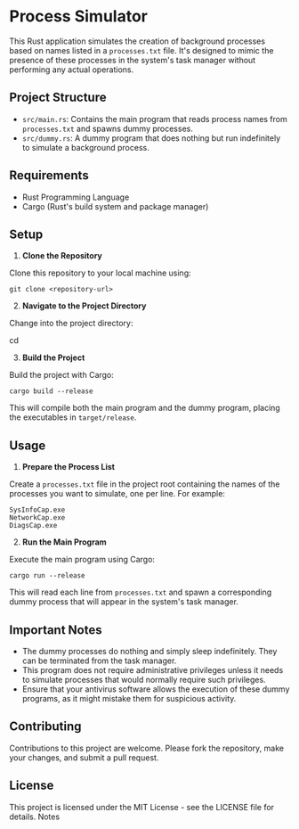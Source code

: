 # Process Simulator

This Rust application simulates the creation of background processes based on names listed in a `processes.txt` file. It's designed to mimic the presence of these processes in the system's task manager without performing any actual operations.

## Project Structure

- `src/main.rs`: Contains the main program that reads process names from `processes.txt` and spawns dummy processes.
- `src/dummy.rs`: A dummy program that does nothing but run indefinitely to simulate a background process.

## Requirements

- Rust Programming Language
- Cargo (Rust's build system and package manager)

## Setup

1. **Clone the Repository**
   
Clone this repository to your local machine using:
   
`git clone <repository-url>`


2. **Navigate to the Project Directory**

Change into the project directory:

cd <project-directory>


3. **Build the Project**

Build the project with Cargo:

`cargo build --release`

This will compile both the main program and the dummy program, placing the executables in `target/release`.

## Usage

1. **Prepare the Process List**

Create a `processes.txt` file in the project root containing the names of the processes you want to simulate, one per line. For example:

```
SysInfoCap.exe
NetworkCap.exe
DiagsCap.exe
```

2. **Run the Main Program**

Execute the main program using Cargo:

`cargo run --release`

This will read each line from `processes.txt` and spawn a corresponding dummy process that will appear in the system's task manager.

## Important Notes

- The dummy processes do nothing and simply sleep indefinitely. They can be terminated from the task manager.
- This program does not require administrative privileges unless it needs to simulate processes that would normally require such privileges.
- Ensure that your antivirus software allows the execution of these dummy programs, as it might mistake them for suspicious activity.

## Contributing

Contributions to this project are welcome. Please fork the repository, make your changes, and submit a pull request.

## License

This project is licensed under the MIT License - see the LICENSE file for details.
Notes
